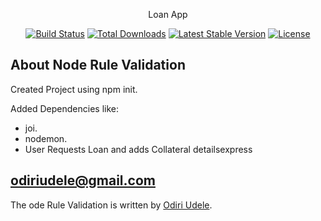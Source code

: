 

 
 <p align="center">Loan App</p>

<p align="center">
<a href="https://travis-ci.org/laravel/framework"><img src="https://travis-ci.org/laravel/framework.svg" alt="Build Status"></a>
<a href="https://packagist.org/packages/laravel/framework"><img src="https://poser.pugx.org/laravel/framework/d/total.svg" alt="Total Downloads"></a>
<a href="https://packagist.org/packages/laravel/framework"><img src="https://poser.pugx.org/laravel/framework/v/stable.svg" alt="Latest Stable Version"></a>
<a href="https://packagist.org/packages/laravel/framework"><img src="https://poser.pugx.org/laravel/framework/license.svg" alt="License"></a>
</p>

## About Node Rule Validation

 Created Project using npm init.

Added Dependencies like:
- joi.
- nodemon.
- User Requests Loan and adds Collateral detailsexpress


## odiriudele@gmail.com


The ode Rule Validation is written by [Odiri Udele](odiriudele@gmail.com).
